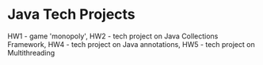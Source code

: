 # Java Tech Projects
HW1 - game 'monopoly',
HW2 - tech project on Java Collections Framework, 
HW4 - tech project on Java annotations,
HW5 - tech project on Multithreading
